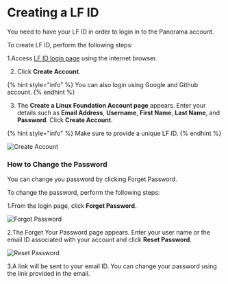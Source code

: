 # Creating a LF ID

You need to have your LF ID in order to login in to the Panorama account.

To create LF ID, perform the following steps:

1.Access [LF ID login page](https://linuxfoundation-dev.auth0.com/login/?state=g6Fo2SBjcU1SaGRzaGdxWHdZckF3X25yZHM5TnBBUWlFbnFPVaN0aWTZIG92ekpFS2c0TzV0akx4WWZiRC1jVmdMUl9mT1ozcjJwo2NpZNkgbTk1bE9nNUNWZlJCM2Z6TDhKM0FrMnU1SE5UMEJiTFc&client=m95lOg5CVfRB3fzL8J3Ak2u5HNT0BbLW&protocol=samlp&SAMLRequest=lZLNbtswEIRfReBdEmVZkUTICvyDIi7cxLCdFOiloKmVTVQiXS7ppn360oqD5pIAvS5n95udZXX73HfBGQxKrSYkiSi5raups0e1gZ8O0AZeoHBCnFFMc5TIFO8BmRVsO%2F2yYqOIspPRVgvdkRcxQ953H3dwRDDWM0nw9Ar3dRIsFxPyPW8S2jTjsqH5TZskRZtnozTbj%2FOizHOgeZmmyXgvoLjxDYgOlgotV9bPoCMa0jSk4x0tWZIzmkRJUX4jwcLvIhW3A%2Bpo7QlZHHdSuedWO9UMD2ED54j75WkkdB9f1jjFfZl1D4ds%2FtRuZmn7Z1V8Tqc%2FRi67u9%2FR2X71lQTT12XmWqHrwWzBnKWAx83qH8p2bWSP2h2O3kbj0BoJOGC4EIA40GJxnUCC9TXTmVdLdfg4zv2LCNndbrcO1w%2FbHQk%2BaSNguOSEWOOA1NUFwYbATP1%2Fvnqw3GfEq%2FjtjOreO1ku1rqT4vcF2HP7vlF%2FiaEim7AdpMwpPIGQrYTGp9h1%2BtfcALdwNRzXVfz2K9Z%2FAQ%3D%3D&RelayState=%7B%7D&SigAlg=http:%2F%2Fwww.w3.org%2F2001%2F04%2Fxmldsig-more%23rsa-sha256&Signature=HU15fpTSFJ5jnS5kPeOv5nmbvXW84KEwnUHIx8mzQNy97zzJ2UeJEwBJKSimZ8UvajGSzTAxoaprGySSDnJINSwdEi6g2JfWZsqU1pim8e2yenOzJIqBHvTLapNSeN7fjCE47BCVEjqTe7hV8Lro5LNK19LMURDtujucMPoRmva5xE8CjamZ2xlJsUZ6JS0f%2FZVtmEMEg%2FpUvcghsLXdSE3bsF8ydWy2eIzRDITR0sGrTKyGfRygTquTbQZTf6lT5bhV0YxOvcE1wixtBBNEeeHhB3lz9iQnvZupp74NVGVHHRiESLEhp8CHIiIzW%2FD%2FSvhaZKEhScHk31WR%2Ftw7%2BEo%3D) using the internet browser.

2. Click **Create Account**.

{% hint style="info" %}
You can also login using Google and Github account.
{% endhint %}

 3. The **Create a Linux Foundation Account page** appears. Enter your details such as **Email Address**, **Username**, **First Name**, **Last Name**, and **Password**. Click **Create Account**.

{% hint style="info" %}
Make sure to provide a unique LF ID.
{% endhint %}

![Create Account](https://gblobscdn.gitbook.com/assets%2F-M2BI-T5HeZe6viTdBX0%2F-M2BN44alfpBBwvMe4A3%2F-M2BNazuWuu8W9F7XJjB%2Fimage.png?alt=media&token=a259f7ca-f6e4-463c-beaf-4baf7c4309b8)

### How to Change the Password

You can change you password by clicking Forget Password.

To change the password, perform the following steps:

1.From the login page, click **Forget Password**.

![Forgot Password](https://gblobscdn.gitbook.com/assets%2F-M2BI-T5HeZe6viTdBX0%2F-M2YVokE9OY8IpNkuYZL%2F-M2Ya-24Ue1zMtE_p1dP%2FForget_password.png?alt=media&token=56197ffb-bf93-406a-a423-db42e8f9dae3)

2.The Forget Your Password page appears. Enter your user name or the email ID associated with your account and click **Reset Password**.

![Reset Password](https://gblobscdn.gitbook.com/assets%2F-M2BI-T5HeZe6viTdBX0%2F-M2YVokE9OY8IpNkuYZL%2F-M2YaeGSXOosaRL6RU39%2FReset_password.png?alt=media&token=14fde9b9-7fff-4b3f-81da-bccdc4c03909)

3.A link will be sent to your email ID. You can change your password using the link provided in the email.

​


